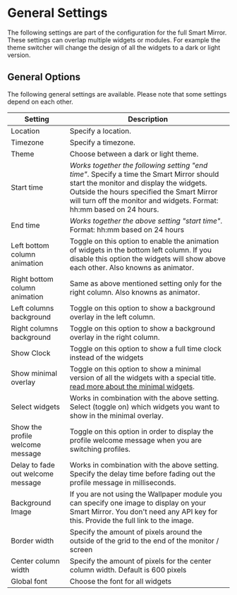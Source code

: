 # General Settings

The following settings are part of the configuration for the full Smart Mirror. These settings can overlap multiple widgets or modules. For example the theme switcher will change the design of all the widgets to a dark or light version.

## General Options

The following general settings are available. Please note that some settings depend on each other.

| Setting | Description |
| ----------- | ----------- |
| Location | Specify a location. | 
| Timezone | Specify a timezone. |
| Theme | Choose between a dark or light theme. | 
| Start time | <em>Works together the following setting "end time"</em>. Specify a time the Smart Mirror should start the monitor and display the widgets. Outside the hours specified the Smart Mirror will turn off the monitor and widgets. Format: hh:mm based on 24 hours. |
| End time | <em>Works together the above setting "start time"</em>. Format: hh:mm based on 24 hours |
| Left bottom column animation | Toggle on this option to enable the animation of widgets in the bottom left column. If you disable this option the widgets will show above each other. Also knowns as animator. |
| Right bottom column animation | Same as above mentioned setting only for the right column. Also knowns as animator. |
| Left columns background | Toggle on this option to show a background overlay in the left column. |
| Right columns background | Toggle on this option to show a background overlay in the right column. |
| Show Clock | Toggle on this option to show a full time clock instead of the widgets | 
| Show minimal overlay | Toggle on this option to show a minimal version of all the widgets with a special title. [read more about the minimal widgets](/minimal-overlay). |
| Select widgets | Works in combination with the above setting. Select (toggle on) which widgets you want to show in the minimal overlay. | 
| Show the profile welcome message | Toggle on this option in order to display the profile welcome message when you are switching profiles. | 
| Delay to fade out welcome message | Works in combination with the above setting. Specify the delay time before fading out the profile message in milliseconds. | 
| Background Image | If you are not using the Wallpaper module you can specify one image to display on your Smart Mirror. You don't need any API key for this. Provide the full link to the image. | 
| Border width | Specify the amount of pixels around the outside of the grid to the end of the monitor / screen |
| Center column width | Specify the amount of pixels for the center column width. Default is 600 pixels | 
| Global font | Choose the font for all widgets | 